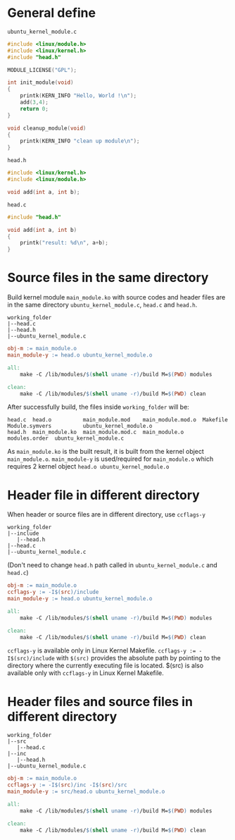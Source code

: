 # General define

``ubuntu_kernel_module.c``

```c
#include <linux/module.h>
#include <linux/kernel.h>
#include "head.h"

MODULE_LICENSE("GPL");

int init_module(void)
{
	printk(KERN_INFO "Hello, World !\n");
	add(3,4);
	return 0;
}

void cleanup_module(void)
{
	printk(KERN_INFO "clean up module\n");
}
```

``head.h``
```c
#include <linux/kernel.h>
#include <linux/module.h>

void add(int a, int b);
```

``head.c``

```c
#include "head.h"

void add(int a, int b)
{
    printk("result: %d\n", a+b);
}
```
# Source files in the same directory

Build kernel module ``main_module.ko`` with source codes and header files are in the same directory ``ubuntu_kernel_module.c``, ``head.c`` and ``head.h``.

```
working_folder
|--head.c
|--head.h
|--ubuntu_kernel_module.c
```

```Makefile
obj-m := main_module.o
main_module-y := head.o ubuntu_kernel_module.o

all:
	make -C /lib/modules/$(shell uname -r)/build M=$(PWD) modules

clean:
	make -C /lib/modules/$(shell uname -r)/build M=$(PWD) clean
```

After successfully build, the files inside ``working_folder`` will be:

```
head.c  head.o          main_module.mod    main_module.mod.o  Makefile       Module.symvers          ubuntu_kernel_module.o
head.h  main_module.ko  main_module.mod.c  main_module.o      modules.order  ubuntu_kernel_module.c
```

As ``main_module.ko`` is the built result, it is built from the kernel object ``main_module.o``. ``main_module-y`` is used/required for ``main_module.o`` which requires 2 kernel object ``head.o ubuntu_kernel_module.o``

# Header file in different directory

When header or source files are in different directory, use ``ccflags-y``

```
working_folder
|--include
   |--head.h
|--head.c
|--ubuntu_kernel_module.c
```

(Don't need to change ``head.h`` path called in ``ubuntu_kernel_module.c`` and ``head.c``)

```Makefile
obj-m := main_module.o
ccflags-y := -I$(src)/include
main_module-y := head.o ubuntu_kernel_module.o

all:
	make -C /lib/modules/$(shell uname -r)/build M=$(PWD) modules

clean:
	make -C /lib/modules/$(shell uname -r)/build M=$(PWD) clean
```

``ccflags-y`` is available only in Linux Kernel Makefile. ``ccflags-y := -I$(src)/include`` with ``$(src)`` provides the absolute path by pointing to the directory where the currently executing file is located. $(src) is also available only with ``ccflags-y`` in Linux Kernel Makefile.

# Header files and source files in different directory

```
working_folder
|--src
   |--head.c
|--inc
   |--head.h
|--ubuntu_kernel_module.c
```

```Makefile
obj-m := main_module.o
ccflags-y := -I$(src)/inc -I$(src)/src
main_module-y := src/head.o ubuntu_kernel_module.o

all:
	make -C /lib/modules/$(shell uname -r)/build M=$(PWD) modules

clean:
	make -C /lib/modules/$(shell uname -r)/build M=$(PWD) clean
```
